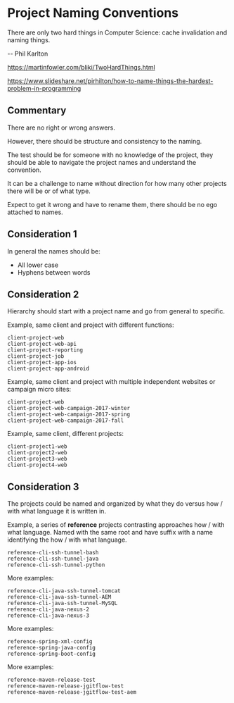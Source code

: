 # Project Naming Conventions

There are only two hard things in Computer Science: cache invalidation and naming things.

-- Phil Karlton

https://martinfowler.com/bliki/TwoHardThings.html

https://www.slideshare.net/pirhilton/how-to-name-things-the-hardest-problem-in-programming


## Commentary

There are no right or wrong answers.

However, there should be structure and consistency to the naming.  

The test should be for someone with no knowledge of the project, they should be able to navigate the project names and understand the convention.

It can be a challenge to name without direction for how many other projects there will be or of what type.

Expect to get it wrong and have to rename them, there should be no ego attached to names. 


## Consideration 1

In general the names should be:

- All lower case
- Hyphens between words  


## Consideration 2

Hierarchy should start with a project name and go from general to specific.

Example, same client and project with different functions:

```
client-project-web
client-project-web-api
client-project-reporting
client-project-job
client-project-app-ios
client-project-app-android
```

Example, same client and project with multiple independent websites or campaign micro sites:

```
client-project-web
client-project-web-campaign-2017-winter
client-project-web-campaign-2017-spring
client-project-web-campaign-2017-fall
```

Example, same client, different projects:

```
client-project1-web
client-project2-web
client-project3-web
client-project4-web
```


## Consideration 3

The projects could be named and organized by what they do versus how / with what language it is written in.

Example, a series of **reference** projects contrasting approaches how / with what language.  Named with the same root and have suffix with a name identifying the how / with what language.

```
reference-cli-ssh-tunnel-bash
reference-cli-ssh-tunnel-java
reference-cli-ssh-tunnel-python
```

More examples:

```
reference-cli-java-ssh-tunnel-tomcat
reference-cli-java-ssh-tunnel-AEM
reference-cli-java-ssh-tunnel-MySQL
reference-cli-java-nexus-2
reference-cli-java-nexus-3
```

More examples:

```
reference-spring-xml-config
reference-spring-java-config
reference-spring-boot-config
```

More examples:

```
reference-maven-release-test
reference-maven-release-jgitflow-test
reference-maven-release-jgitflow-test-aem 
```
